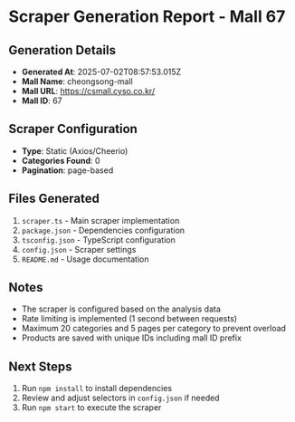 # Scraper Generation Report - Mall 67

## Generation Details
- **Generated At**: 2025-07-02T08:57:53.015Z
- **Mall Name**: cheongsong-mall
- **Mall URL**: https://csmall.cyso.co.kr/
- **Mall ID**: 67

## Scraper Configuration
- **Type**: Static (Axios/Cheerio)
- **Categories Found**: 0
- **Pagination**: page-based

## Files Generated
1. `scraper.ts` - Main scraper implementation
2. `package.json` - Dependencies configuration
3. `tsconfig.json` - TypeScript configuration
4. `config.json` - Scraper settings
5. `README.md` - Usage documentation

## Notes
- The scraper is configured based on the analysis data
- Rate limiting is implemented (1 second between requests)
- Maximum 20 categories and 5 pages per category to prevent overload
- Products are saved with unique IDs including mall ID prefix

## Next Steps
1. Run `npm install` to install dependencies
2. Review and adjust selectors in `config.json` if needed
3. Run `npm start` to execute the scraper
